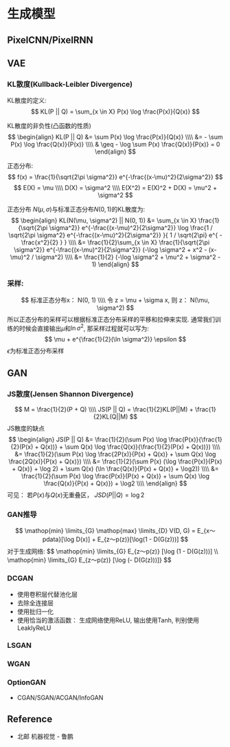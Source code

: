 # 生成模型

## PixelCNN/PixelRNN

## VAE

### KL散度(Kullback-Leibler Divergence)
KL散度的定义:
$$
KL(P || Q) = \sum_{x \in X} P(x) \log \frac{P(x)}{Q(x)}
$$

KL散度的非负性(凸函数的性质)
$$
\begin{align}
KL(P || Q) &= \sum P(x) \log \frac{P(x)}{Q(x)} \\\\
&= - \sum P(x) \log \frac{Q(x)}{P(x)} \\\\
& \geq - \log \sum P(x) \frac{Q(x)}{P(x)} = 0 
\end{align}
$$

正态分布:
$$
f(x) = \frac{1}{\sqrt{2\pi \sigma^2}} e^{-\frac{(x-\mu)^2}{2\sigma^2}}
$$
$$
E(X) = \mu \\\\
D(X) = \sigma^2 \\\\
E(X^2) = E(X)^2 + D(X) = \mu^2 + \sigma^2
$$

正态分布 $N(\mu, \sigma)$与标准正态分布$N(0, 1)$的KL散度为:
$$
\begin{align}
KL(N(\mu, \sigma^2) || N(0, 1)) &= \sum_{x \in X} \frac{1}{\sqrt{2\pi \sigma^2}} e^{-\frac{(x-\mu)^2}{2\sigma^2}} \log \frac{1 / \sqrt{2\pi \sigma^2} e^{-\frac{(x-\mu)^2}{2\sigma^2}} }{ 1 / \sqrt{2\pi} e^{ -\frac{x^2}{2} } } \\\\
&=  \frac{1}{2}\sum_{x \in X} \frac{1}{\sqrt{2\pi \sigma^2}} e^{-\frac{(x-\mu)^2}{2\sigma^2}} (-\log \sigma^2 + x^2 - (x-\mu)^2 / \sigma^2) \\\\
&= \frac{1}{2} (-\log \sigma^2 + \mu^2 + \sigma^2 - 1)
\end{align}
$$

### 采样:  
$$
标准正态分布x： N(0, 1) \\\\
令 z = \mu + \sigma x, 则 z： N(\mu, \sigma^2)
$$
所以正态分布的采样可以根据标准正态分布采样的平移和拉伸来实现. 
通常我们训练的时候会直接输出$\mu$和$\ln \sigma^2$, 那采样过程就可以写为:
$$
\mu + e^{\frac{1}{2}(\ln \sigma^2)} \epsilon
$$
$\epsilon$为标准正态分布采样


## GAN
### JS散度(Jensen Shannon Divergence)
$$
M = \frac{1}{2}(P + Q) \\\\
JS(P || Q) = \frac{1}{2}KL(P||M) + \frac{1}{2}KL(Q||M)
$$
JS散度的缺点  
$$
\begin{align}
JS(P || Q) &= \frac{1}{2}(\sum P(x) \log \frac{P(x)}{\frac{1}{2}(P(x) + Q(x))} + \sum Q(x) \log \frac{Q(x)}{\frac{1}{2}(P(x) + Q(x))}) \\\\
&= \frac{1}{2}(\sum P(x) \log \frac{2P(x)}{P(x) + Q(x)} + \sum Q(x) \log \frac{2Q(x)}{P(x) + Q(x)}) \\\\
&= \frac{1}{2}(\sum P(x) (\log \frac{P(x)}{P(x) + Q(x)} + \log 2) + \sum Q(x) (\ln \frac{Q(x)}{P(x) + Q(x)} + \log2)) \\\\
&= \frac{1}{2}(\sum P(x) \log \frac{P(x)}{P(x) + Q(x)} + \sum Q(x) \log \frac{Q(x)}{P(x) + Q(x)}) + \log2 \\\\
\end{align}
$$
可见： 若$P(x)$与$Q(x)$无重叠区， $JSD(P || Q) = \log2$

### GAN推导
$$
\mathop{min} \limits_{G} \mathop{max} \limits_{D} V(D, G) = E_{x～pdata}[\log D(x)] + E_{z～p(z)}[\log(1 - D(G(z)))]
$$
对于生成网络:
$$
\mathop{min} \limits_{G} E_{z～p(z)} [\log (1 - D(G(z)))] \\\\
\mathop{min} \limits_{G} E_{z～p(z)} [\log (- D(G(z)))]}
$$

### DCGAN
* 使用卷积层代替池化层
* 去除全连接层
* 使用批归一化
* 使用恰当的激活函数： 生成网络使用ReLU, 输出使用Tanh, 判别使用LeaklyReLU
### LSGAN
### WGAN
### OptionGAN

* CGAN/SGAN/ACGAN/InfoGAN

## Reference
* 北邮 机器视觉 - 鲁鹏
